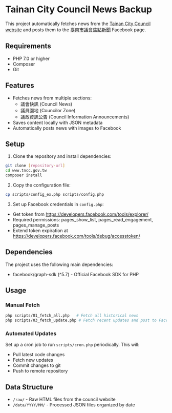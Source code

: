 # Tainan City Council News Backup

This project automatically fetches news from the [Tainan City Council website](https://www.tncc.gov.tw/) and posts them to the [臺南市議會焦點新聞](https://www.facebook.com/tainan.focus) Facebook page.

## Requirements

- PHP 7.0 or higher
- Composer
- Git

## Features

- Fetches news from multiple sections:
  - 議會快訊 (Council News)
  - 議員園地 (Councilor Zone)
  - 議政資訊公告 (Council Information Announcements)
- Saves content locally with JSON metadata
- Automatically posts news with images to Facebook

## Setup

1. Clone the repository and install dependencies:
```bash
git clone [repository-url]
cd www.tncc.gov.tw
composer install
```

2. Copy the configuration file:
```bash
cp scripts/config_ex.php scripts/config.php
```

3. Set up Facebook credentials in `config.php`:
- Get token from https://developers.facebook.com/tools/explorer/
- Required permissions: pages_show_list, pages_read_engagement, pages_manage_posts
- Extend token expiration at https://developers.facebook.com/tools/debug/accesstoken/

## Dependencies

The project uses the following main dependencies:
- facebook/graph-sdk (^5.7) - Official Facebook SDK for PHP

## Usage

### Manual Fetch
```bash
php scripts/01_fetch_all.php   # Fetch all historical news
php scripts/03_fetch_update.php # Fetch recent updates and post to Facebook
```

### Automated Updates
Set up a cron job to run `scripts/cron.php` periodically. This will:
- Pull latest code changes
- Fetch new updates
- Commit changes to git
- Push to remote repository

## Data Structure

- `/raw/` - Raw HTML files from the council website
- `/data/YYYY/MM/` - Processed JSON files organized by date
